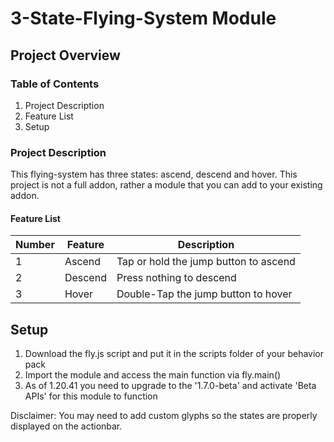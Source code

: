 # 3-State-Flying-System Module

## Project Overview
### Table of Contents
1. Project Description
2. Feature List
3. Setup

### Project Description
This flying-system has three states: ascend, descend and hover. This project is not a full addon, rather a module that you can add to your existing addon.

#### Feature List

| Number | Feature                                     | Description                                        | 
|--------|---------------------------------------------|----------------------------------------------------|
| 1      | Ascend                        | Tap or hold the jump button to ascend                            |
| 2      | Descend                       | Press nothing to descend                                         |
| 3      | Hover                         | Double-Tap the jump button to hover                              | 

## Setup

1. Download the fly.js script and put it in the scripts folder of your behavior pack
2. Import the module and access the main function via fly.main()
3. As of 1.20.41 you need to upgrade to the '1.7.0-beta' and activate 'Beta APIs' for this module to function

Disclaimer: You may need to add custom glyphs so the states are properly displayed on the actionbar.
